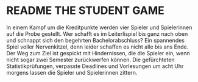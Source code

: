 # README THE STUDENT GAME 
In einem Kampf um die Kreditpunkte werden vier Spieler und Spielerinnen auf die Probe gestellt.
Wer schafft es im Leiterlispiel bis ganz nach oben und schnappt sich den begehrten Bachelorabschluss? Ein spannendes Spiel voller Nervenkitzel, denn leider schaffen es nicht alle bis ans Ende.
Der Weg zum Ziel ist gespickt mit Hindernissen, die die Spieler ein, wenn nicht sogar zwei Semester
zurückwerfen können. Die gefürchteten Statistikprüfungen, verpasste Deadlines und
Vorlesungen um acht Uhr morgens lassen die Spieler und Spielerinnen zittern.